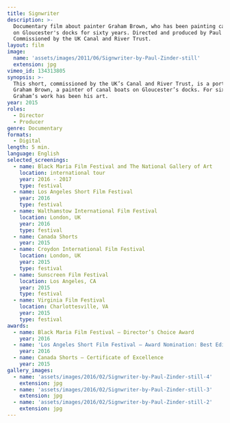 ```yaml
---
title: Signwriter
description: >-
  Documentary film about painter Graham Brown, who has been painting canal boats
  on Gloucester's docks for sixty years. Directed and produced by Paul Zinder.
  Commissioned by the UK Canal and River Trust.
layout: film
image:
  name: 'assets/images/2011/06/Signwriter-by-Paul-Zinder-still'
  extension: jpg
vimeo_id: 134313805
synopsis: >-
  This short, commissioned by the UK’s Canal and River Trust, is a portrait of
  Graham Brown, a painter of canal boats on Gloucester’s docks. For sixty years,
  Graham’s work has been his art.
year: 2015
roles:
  - Director
  - Producer
genre: Documentary
formats:
  - Digital
length: 5 min.
language: English
selected_screenings:
  - name: Black Maria Film Festival and The National Gallery of Art
    location: international tour
    year: 2016 - 2017
    type: festival
  - name: Los Angeles Short Film Festival
    year: 2016
    type: festival
  - name: Walthamstow International Film Festival
    location: London, UK
    year: 2016
    type: festival
  - name: Canada Shorts
    year: 2015
  - name: Croydon International Film Festival
    location: London, UK
    year: 2015
    type: festival
  - name: Sunscreen Film Festival
    location: Los Angeles, CA
    year: 2015
    type: festival
  - name: Virginia Film Festival
    location: Charlottesville, VA
    year: 2015
    type: festival
awards:
  - name: Black Maria Film Festival – Director’s Choice Award
    year: 2016
  - name: 'Los Angeles Short Film Festival – Award Nomination: Best Editing'
    year: 2016
  - name: Canada Shorts – Certificate of Excellence
    year: 2015
gallery_images:
  - name: 'assets/images/2016/02/Signwriter-by-Paul-Zinder-still-4'
    extension: jpg
  - name: 'assets/images/2016/02/Signwriter-by-Paul-Zinder-still-3'
    extension: jpg
  - name: 'assets/images/2016/02/Signwriter-by-Paul-Zinder-still-2'
    extension: jpg
---
```

